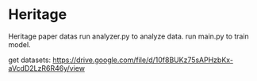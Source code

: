 # Heritage
Heritage paper datas
run analyzer.py to analyze data.
run main.py to train model.

get datasets: https://drive.google.com/file/d/10f8BUKz75sAPHzbKx-aVcdD2LzR6R46y/view
